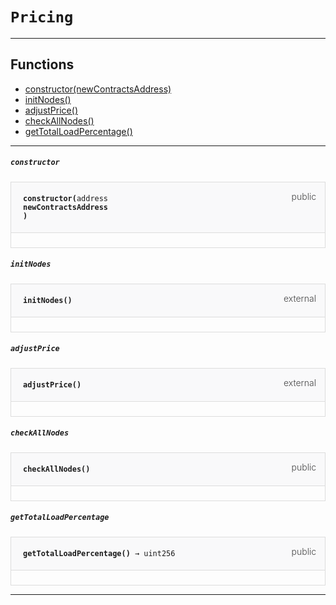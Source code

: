 # `Pricing`



--- 


## Functions

- [constructor(newContractsAddress)](#constructor)
- [initNodes()](#initNodes)
- [adjustPrice()](#adjustPrice)
- [checkAllNodes()](#checkAllNodes)
- [getTotalLoadPercentage()](#getTotalLoadPercentage)

--- 




##### `constructor`

<div class="funcnameconstructor contract-function">
<h4 id="constructor">
<code>constructor(<span class="var-type">address</span>
newContractsAddress
)<span class="var-type"></span></code>
<span class="item">public</span>
</h4>
<div class="description">


</div>
</div>

##### `initNodes`

<div class="funcnameinitNodes contract-function">
<h4 id="initNodes">
<code>initNodes()<span class="var-type"></span></code>
<span class="item">external</span>
</h4>
<div class="description">


</div>
</div>

##### `adjustPrice`

<div class="funcnameadjustPrice contract-function">
<h4 id="adjustPrice">
<code>adjustPrice()<span class="var-type"></span></code>
<span class="item">external</span>
</h4>
<div class="description">


</div>
</div>

##### `checkAllNodes`

<div class="funcnamecheckAllNodes contract-function">
<h4 id="checkAllNodes">
<code>checkAllNodes()<span class="var-type"></span></code>
<span class="item">public</span>
</h4>
<div class="description">


</div>
</div>

##### `getTotalLoadPercentage`

<div class="funcnamegetTotalLoadPercentage contract-function">
<h4 id="getTotalLoadPercentage">
<code>getTotalLoadPercentage()<span class="var-type"> → uint256</span></code>
<span class="item">public</span>
</h4>
<div class="description">


</div>
</div>

--- 


<style>
    .contract-function {
        border-radius: var(--border-radius);
        border: solid 1px #ddd;
        max-width: 90vw;
        padding: 0;
        margin-top: 1em;
        margin-bottom: 1em;
        word-wrap: break-word;
    }

    .contract-function h4 {
        display: -webkit-box;
        display: -ms-flexbox;
        display: flex;
        -webkit-box-orient: horizontal;
        -webkit-box-direction: normal;
        -ms-flex-direction: row;
        flex-direction: row;
        -webkit-box-pack: justify;
        -ms-flex-pack: justify;
        justify-content: space-between;
        -ms-flex-line-pack: start;
        align-content: flex-start;
        padding: 0;
        margin: 1em;
        margin-bottom: 2em;
        position: relative;
        font-size: inherit;
    }

    .contract-function h4::before {
        content: "";
        display: block;
        position: absolute;
        height: 100%;
        width: 100%;
        -webkit-box-sizing: content-box;
        box-sizing: content-box;
        padding: 1em;
        margin: -1em;
        z-index: -10;
        background-color: #f9f9fa;
        border-bottom: solid 1px #ddd;
    }
    .anchor {
        display: inline-block;
        height: 1em;
        margin-left: -25px;
        opacity: 0;
        position: absolute;
        transition: opacity var(--transition-speed-sm) var(--transition-timing);
    }

    .contract-function h4 code {
        color: inherit;
        background-color: transparent;
        padding: 5px
    }

    .contract-function h4 .item {
        font-weight: 300;
        opacity: .8;
    }

    .contract-function .description{
        margin-left: 20px;
        padding: 5px
    }

    .contract-function .var-type {
         font-weight: 300;
    }
</style>